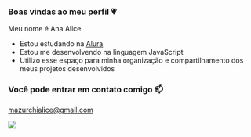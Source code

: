 ### Boas vindas ao meu perfil 💗

Meu nome é Ana Alice

- Estou estudando na [Alura](https://www.alura.com.br)
- Estou me desenvolvendo na linguagem JavaScript
- Utilizo esse espaço para minha organização e compartilhamento dos meus projetos desenvolvidos

### Você pode entrar em contato comigo 📫

mazurchialice@gmail.com

![](https://media1.tenor.com/m/AksUG62e9fcAAAAC/shy-bunny.gif)
